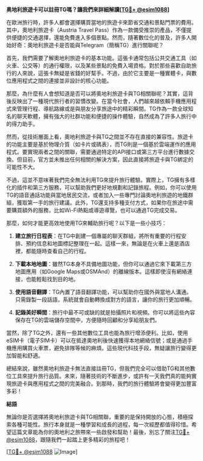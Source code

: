 **奥地利旅遊卡可以註冊TG嗎？讓我們來詳細解讀[[TG💪+ @esim1088](https://t.me/s/esim1088)]**

在歐洲旅行時，許多人都會選擇購買當地的旅遊卡來節省交通和景點門票的費用。其中，奧地利旅遊卡（Austria Travel Pass）作為一款備受推崇的產品，不僅提供便捷的交通選擇，還能免費進入多個景點。然而，隨著數位化的普及，許多人開始好奇：奧地利旅遊卡是否能與Telegram（簡稱TG）進行關聯呢？

首先，我們需要了解奧地利旅遊卡的基本功能。這張卡通常包括公共交通工具（如火車、公交等）的通行權限，以及某些景點的免費入場資格。對於那些喜歡自助旅行的人來說，這張卡無疑是省錢的好幫手。不過，由於它主要是一種實體卡，與數位應用程式之間的連接並非設計的核心功能。

那麼，為什麼有人會想知道是否可以將奧地利旅遊卡與TG相關聯呢？其實，這背後反映出了一種現代旅行者的習慣改變。在當今社會，人們越來越依賴手機應用程式來管理行程、導航路線或是與朋友分享旅途中的精彩瞬間。TG作為一款全球知名的聊天軟體，擁有強大的社群功能和便捷的操作體驗，自然成為了許多人旅行中的得力助手。

然而，從技術層面上看，奧地利旅遊卡與TG之間並不存在直接的兼容性。旅遊卡的功能主要是基於物理介質（如卡片或碼表），而TG則是一個基於雲端運作的應用程式。要實現兩者之間的關聯，需要通過特定的API接口或第三方平台進行數據交換。但目前，官方並未推出任何相關的解決方案，因此直接將旅遊卡與TG綁定的可能性不大。

不過，這並不意味著我們完全無法利用TG來提升旅行體驗。實際上，TG擁有多樣化的插件和第三方服務，可以幫助我們更好地規劃和記錄旅程。例如，你可以使用TG的語音通話功能與當地居民交流，或者加入一些專門討論奧地利旅遊的地鐵群組，獲取第一手的旅行建議。此外，TG還支持多種支付方式，如果你在旅途中需要購買額外的服務，比如Wi-Fi熱點或導遊導覽，也可以通過TG完成交易。

那麼，如何才能更高效地使用TG來輔助旅行呢？以下是一些小技巧：

1. **建立旅行日程表**：在TG中創建一個專屬的聊天群組，將所有重要的行程安排、預約信息和地圖標記整理在一起。這樣一來，無論是在火車上還是酒店裡，都能隨時查看自己的行程。

2. **下載本地地圖**：雖然TG本身不具備地圖功能，但你可以通過它來下載第三方地圖應用（如Google Maps或OSMAnd）的離線版本。這樣即使沒有網絡連接，也能輕鬆找到目的地。

3. **使用語音翻譯**：TG內置了語音翻譯功能，可以幫助你在國外與當地人溝通。只需錄製一段話語，系統就會自動轉換成對方的語言，讓你的旅行更加順暢。

4. **記錄美好瞬間**：旅行中最不可或缺的就是拍攝照片和視頻。你可以將這些內容保存在TG的雲端儲存空間中，方便隨時回顧和分享給朋友們。

當然，除了TG之外，還有一些其他數位工具也能為旅行增添便利。比如，使用eSIM卡（電子SIM卡）可以在抵達奧地利後快速獲得本地網絡信號；或是通過手機應用購買火車票，避免排隊等候的麻煩。這些現代科技手段，無疑讓旅行變得更加智能和舒適。

總結來說，雖然奧地利旅遊卡無法直接註冊TG，但我們完全可以借助TG和其他數位工具來提升旅行品質。未來，隨著技術的不斷進步，或許有一天我們真的能夠實現旅遊卡與應用程式之間的完美融合。到那時，我們的旅行體驗將會變得更加豐富多彩！

**結語**

無論你是否選擇將奧地利旅遊卡與TG相關聯，重要的是保持開放的心態，積極探索各種可能性。旅行本身就是一種學習和成長的過程，每一次經歷都值得珍惜。希望這篇文章能為你的奧地利之旅帶來一些啟發和幫助！最後，別忘了關注[TG💪+ @esim1088](https://t.me/s/esim1088)，跟隨我們一起踏上更多精彩的旅程吧！

[[TG💪+ @esim1088](https://t.me/s/esim1088) ![Image](https://i.postimg.cc/4NQfJmqS/Snipaste-2025-05-13-00-14-12.png)]